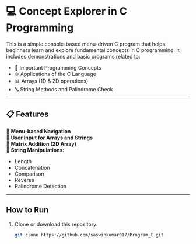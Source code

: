 # 💻 Concept Explorer in C Programming

This is a simple console-based menu-driven C program that helps beginners learn and explore fundamental concepts in C programming. It includes demonstrations and basic programs related to:

- 📌 Important Programming Concepts  
- 🌐 Applications of the C Language  
- 📊 Arrays (1D & 2D operations)  
- 🔤 String Methods and Palindrome Check  

---

## 📋 Features

🔹 **Menu-based Navigation**  
🔹 **User Input for Arrays and Strings**  
🔹 **Matrix Addition (2D Array)**  
🔹 **String Manipulations:**
- Length
- Concatenation
- Comparison
- Reverse
- Palindrome Detection

---

##  How to Run

1. Clone or download this repository:
   ```bash
   git clone https://github.com/saswinkumar017/Program_C.git
